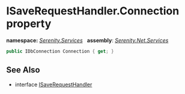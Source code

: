 # ISaveRequestHandler.Connection property
**namespace:** *[Serenity.Services](../../README.md#serenity.services-namespace)*   **assembly**: *[Serenity.Net.Services](../../README.md)*

```csharp
public IDbConnection Connection { get; }
```

## See Also

* interface [ISaveRequestHandler](../ISaveRequestHandler.md)